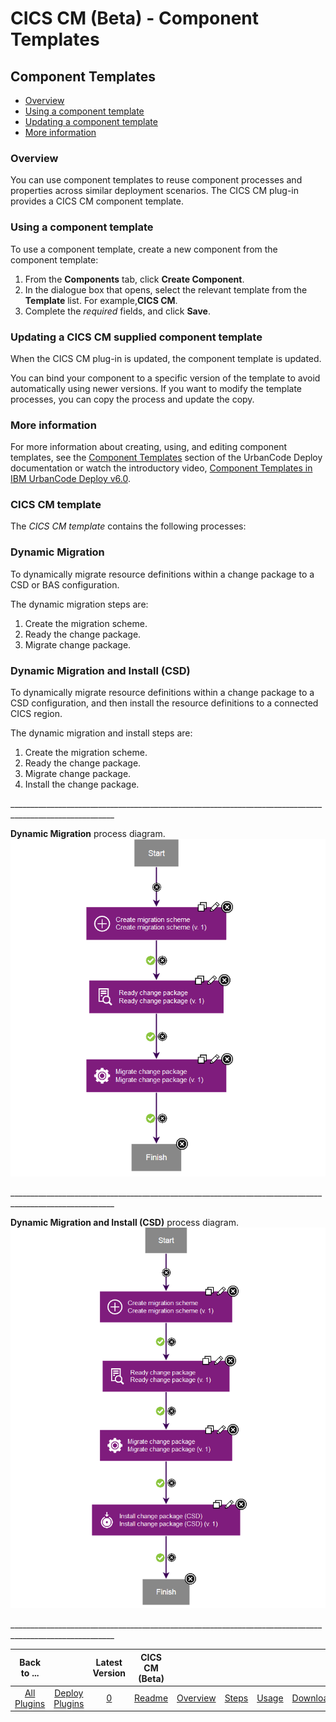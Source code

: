 
# CICS CM (Beta) - Component Templates


## Component Templates

* [Overview](#overview)
* [Using a component template](#using)
* [Updating a component template](#updating)
* [More information](#more_info)

### Overview

You can use component templates to reuse component processes and properties across similar deployment scenarios. The CICS CM plug-in provides a CICS CM component template.

### Using a component template

To use a component template, create a new component from the component template:

1. From the **Components** tab, click **Create Component**.
2. In the dialogue box that opens, select the relevant template from the ****Template**** list. For example,**CICS CM**.
3. Complete the *required* fields, and click **Save**.

### Updating a CICS CM supplied component template

When the CICS CM plug-in is updated, the component template is updated.

You can bind your component to a specific version of the template to avoid automatically using newer versions. If you want to modify the template processes, you can copy the process and update the copy.

### More information

For more information about creating, using, and editing component templates, see the [Component Templates](https://www.ibm.com/docs/en/urbancode-deploy/7.2.3?topic=components-component-templates "Component Templates") section of the UrbanCode Deploy documentation or watch the introductory video, [Component Templates in IBM UrbanCode Deploy v6.0](https://www.youtube.com/watch?v=5qPBIayu-0E "Component Templates in IBM UrbanCode Deploy v6.0").

### CICS CM template

The *CICS CM template* contains the following processes:

### **Dynamic Migration**

To dynamically migrate resource definitions within a change package to a CSD or BAS configuration.

The dynamic migration steps are:

1. Create the migration scheme.
2. Ready the change package.
3. Migrate change package.

### **Dynamic Migration and Install (CSD)**

To dynamically migrate resource definitions within a change package to a CSD configuration, and then install the resource definitions to a connected CICS region.

The dynamic migration and install steps are:

1. Create the migration scheme.
2. Ready the change package.
3. Migrate change package.
4. Install the change package.

\_\_\_\_\_\_\_\_\_\_\_\_\_\_\_\_\_\_\_\_\_\_\_\_\_\_\_\_\_\_\_\_\_\_\_\_\_\_\_\_\_\_\_\_\_\_\_\_\_\_\_\_\_\_\_\_\_\_\_\_\_\_\_\_\_\_\_\_\_\_\_\_\_\_\_\_\_\_\_\_\_\_\_\_\_\_\_\_\_\_\_\_\_\_\_\_\_\_\_\_\_\_\_\_

**Dynamic Migration** process diagram. [![DynamicMigrationProcess](media/dynamicmigrationprocess.png)](media/dynamicmigrationprocess.png)

\_\_\_\_\_\_\_\_\_\_\_\_\_\_\_\_\_\_\_\_\_\_\_\_\_\_\_\_\_\_\_\_\_\_\_\_\_\_\_\_\_\_\_\_\_\_\_\_\_\_\_\_\_\_\_\_\_\_\_\_\_\_\_\_\_\_\_\_\_\_\_\_\_\_\_\_\_\_\_\_\_\_\_\_\_\_\_\_\_\_\_\_\_\_\_\_\_\_\_\_\_\_\_\_

**Dynamic Migration and Install (CSD)** process diagram. [![DynamicMigrationAndInstall(CSD)Process](media/dynamicmigrationandinstallcsdprocess.png)](media/dynamicmigrationandinstallcsdprocess.png)

\_\_\_\_\_\_\_\_\_\_\_\_\_\_\_\_\_\_\_\_\_\_\_\_\_\_\_\_\_\_\_\_\_\_\_\_\_\_\_\_\_\_\_\_\_\_\_\_\_\_\_\_\_\_\_\_\_\_\_\_\_\_\_\_\_\_\_\_\_\_\_\_\_\_\_\_\_\_\_\_\_\_\_\_\_\_\_\_\_\_\_\_\_\_\_\_\_\_\_\_\_\_\_\_

|Back to ...||Latest Version|CICS CM (Beta) |||||
| :---: | :---: | :---: | :---: | :---: | :---: | :---: | :---: |
|[All Plugins](../../index.md)|[Deploy Plugins](../README.md)|[0](https://raw.githubusercontent.com/UrbanCode/IBM-UCD-PLUGINS/main/files/CICS-CM/UCD_CM_Plugin.zip)|[Readme](README.md)|[Overview](overview.md)|[Steps](steps.md)|[Usage](usage.md)|[Downloads](downloads.md)|
